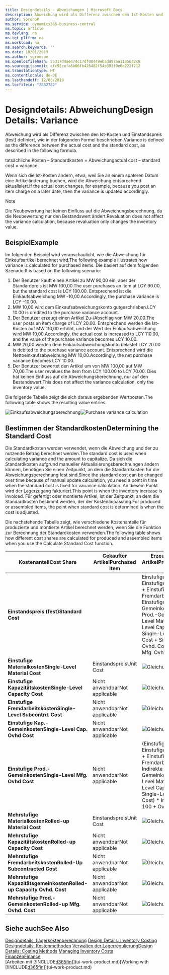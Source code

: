 ```yaml
---
title: Designdetails - Abweichungen | Microsoft Docs
description: Abweichung wird als Differenz zwischen den Ist-Kosten und Einstandspreis (fest) definiert, wie in der folgenden Formel beschrieben.
author: SorenGP
ms.service: dynamics365-business-central
ms.topic: article
ms.devlang: na
ms.tgt_pltfrm: na
ms.workload: na
ms.search.keywords: ''
ms.date: 10/01/2019
ms.author: sgroespe
ms.openlocfilehash: 55317d4ae474c17df08449ebadd97aa11856a2c8
ms.sourcegitcommit: cfc92eefa8b06fb426482f54e393f0e6e222f712
ms.translationtype: HT
ms.contentlocale: de-DE
ms.lasthandoff: 12/03/2019
ms.locfileid: "2882782"
---
```

# <a name="design-details-variance"></a><span data-ttu-id="422d0-103">Designdetails: Abweichung</span><span class="sxs-lookup"><span data-stu-id="422d0-103">Design Details: Variance</span></span>
<span data-ttu-id="422d0-104">Abweichung wird als Differenz zwischen den Ist-Kosten und Einstandspreis (fest) definiert, wie in der folgenden Formel beschrieben.</span><span class="sxs-lookup"><span data-stu-id="422d0-104">Variance is defined as the difference between the actual cost and the standard cost, as described in the following formula.</span></span>  

 <span data-ttu-id="422d0-105">tatsächliche Kosten – Standardkosten = Abweichung</span><span class="sxs-lookup"><span data-stu-id="422d0-105">actual cost – standard cost = variance</span></span>  

 <span data-ttu-id="422d0-106">Wenn sich die Ist-Kosten ändern, etwa, weil Sie an einem späteren Datum eine Artikeländerung buchen, wird die Abweichung entsprechend aktualisiert.</span><span class="sxs-lookup"><span data-stu-id="422d0-106">If the actual cost changes, for example, because you post an item charge on a later date, then the variance is updated accordingly.</span></span>  

> [!NOTE]  
>  <span data-ttu-id="422d0-107">Die Neubewertung hat keinen Einfluss auf die Abweichungsberechnung, da die Neubewertung nur den Bestandswert ändert.</span><span class="sxs-lookup"><span data-stu-id="422d0-107">Revaluation does not affect the variance calculation, because revaluation only changes the inventory value.</span></span>  

## <a name="example"></a><span data-ttu-id="422d0-108">Beispiel</span><span class="sxs-lookup"><span data-stu-id="422d0-108">Example</span></span>  
 <span data-ttu-id="422d0-109">Im folgenden Beispiel wird veranschaulicht, wie die Abweichung für Einkaufsartikel berechnet wird.</span><span class="sxs-lookup"><span data-stu-id="422d0-109">The following example illustrates how variance is calculated for purchased items.</span></span> <span data-ttu-id="422d0-110">Die basiert auf dem folgenden Szenario:</span><span class="sxs-lookup"><span data-stu-id="422d0-110">It is based on the following scenario:</span></span>  

1.  <span data-ttu-id="422d0-111">Der Benutzer kauft einen Artikel zu MW 90,00 ein, aber der Standardpreis ist MW 100,00.</span><span class="sxs-lookup"><span data-stu-id="422d0-111">The user purchases an item at LCY 90.00, but the standard cost is LCY 100.00.</span></span> <span data-ttu-id="422d0-112">Entsprechend ist die Einkaufsabweichung MW -10,00.</span><span class="sxs-lookup"><span data-stu-id="422d0-112">Accordingly, the purchase variance is LCY –10.00.</span></span>  
2.  <span data-ttu-id="422d0-113">MW 10,00 wird dem Einkaufsabweichungskonto gutgeschrieben.</span><span class="sxs-lookup"><span data-stu-id="422d0-113">LCY 10.00 is credited to the purchase variance account.</span></span>  
3.  <span data-ttu-id="422d0-114">Der Benutzer erzeugt einen Artikel Zu-/Abschlag von MW 20,00.</span><span class="sxs-lookup"><span data-stu-id="422d0-114">The user posts an item charge of LCY 20.00.</span></span> <span data-ttu-id="422d0-115">Entsprechend werden die Ist-Kosten auf MW 110,00 erhöht, und der Wert der Einkaufsabweichung wird MW 10,00.</span><span class="sxs-lookup"><span data-stu-id="422d0-115">Accordingly, the actual cost is increased to LCY 110.00, and the value of the purchase variance becomes LCY 10.00.</span></span>  
4.  <span data-ttu-id="422d0-116">MW 20,00 werden dem Einkaufsabweichungskonto belastet.</span><span class="sxs-lookup"><span data-stu-id="422d0-116">LCY 20.00 is debited to the purchase variance account.</span></span> <span data-ttu-id="422d0-117">Entsprechend wird die Nettoeinkaufsabweichung MW 10,00.</span><span class="sxs-lookup"><span data-stu-id="422d0-117">Accordingly, the net purchase variance becomes LCY 10.00.</span></span>  
5.  <span data-ttu-id="422d0-118">Der Benutzer bewertet den Artikel um von MW 100,00 auf MW 70,00.</span><span class="sxs-lookup"><span data-stu-id="422d0-118">The user revalues the item from LCY 100.00 to LCY 70.00.</span></span> <span data-ttu-id="422d0-119">Dies hat keinen Einfluss auf die Abweichungsberechnung, nur auf den Bestandswert.</span><span class="sxs-lookup"><span data-stu-id="422d0-119">This does not affect the variance calculation, only the inventory value.</span></span>  

 <span data-ttu-id="422d0-120">Die folgende Tabelle zeigt die sich daraus ergebenden Wertposten.</span><span class="sxs-lookup"><span data-stu-id="422d0-120">The following table shows the resulting value entries.</span></span>  

 <span data-ttu-id="422d0-121">![Einkaufsabweichungsberechnung](media/design_details_inventory_costing_11_purchase_variance.png "Einkaufsabweichungsberechnung")</span><span class="sxs-lookup"><span data-stu-id="422d0-121">![Purchase variance calculation](media/design_details_inventory_costing_11_purchase_variance.png "Purchase variance calculation")</span></span>  

## <a name="determining-the-standard-cost"></a><span data-ttu-id="422d0-122">Bestimmen der Standardkosten</span><span class="sxs-lookup"><span data-stu-id="422d0-122">Determining the Standard Cost</span></span>  
 <span data-ttu-id="422d0-123">Die Standardkosten werden verwendet, wenn die Abweichung und der zu nutzende Betrag berechnet werden.</span><span class="sxs-lookup"><span data-stu-id="422d0-123">The standard cost is used when calculating variance and the amount to capitalize.</span></span> <span data-ttu-id="422d0-124">Da sich die Standardkosten aufgrund manueller Aktualisierungsberechnungen ändern können, benötigen Sie einen Zeitpunkt, an dem die Standardkosten für die Abweichungsberechnung fest sind.</span><span class="sxs-lookup"><span data-stu-id="422d0-124">Since the standard cost can be changed over time because of manual update calculation, you need a point in time when the standard cost is fixed for variance calculation.</span></span> <span data-ttu-id="422d0-125">An diesem Punkt wird der Lagerzugang fakturiert.</span><span class="sxs-lookup"><span data-stu-id="422d0-125">This point is when the inventory increase is invoiced.</span></span> <span data-ttu-id="422d0-126">Für gefertigt oder montierte Artikel, ist der Zeitpunkt, an dem die Standardkosten bestimmt werden, der der Kostenanpassung.</span><span class="sxs-lookup"><span data-stu-id="422d0-126">For produced or assembled items, the point when standard cost is determined is when the cost is adjusted.</span></span>  

 <span data-ttu-id="422d0-127">Die nachstehende Tabelle zeigt, wie verschiedene Kostenanteile für produzierte und montierte Artikel berechnet werden, wenn Sie die Funktion zur Berechnung der Standardkosten verwenden.</span><span class="sxs-lookup"><span data-stu-id="422d0-127">The following table shows how different cost shares are calculated for produced and assembled items when you use the Calculate Standard Cost function.</span></span>  

|<span data-ttu-id="422d0-128">Kostenanteil</span><span class="sxs-lookup"><span data-stu-id="422d0-128">Cost Share</span></span>|<span data-ttu-id="422d0-129">Gekaufter Artikel</span><span class="sxs-lookup"><span data-stu-id="422d0-129">Purchased Item</span></span>|<span data-ttu-id="422d0-130">Erzeugter/Montierter Artikel</span><span class="sxs-lookup"><span data-stu-id="422d0-130">Produced/Assembled Item</span></span>|  
|----------------|--------------------|------------------------------|  
|<span data-ttu-id="422d0-131">**Einstandspreis (fest)**</span><span class="sxs-lookup"><span data-stu-id="422d0-131">**Standard Cost**</span></span>||<span data-ttu-id="422d0-132">Einstufige Materialkosten + Einstufige Kapazitätskosten + Einstufige Fremdarbeitskosten + Einstufige Kap.-Gemeinkosten + Einstufige Prod.-Gemeinkosten</span><span class="sxs-lookup"><span data-stu-id="422d0-132">Single-Level Material Cost + Single-Level Capacity Cost + Single-Level Subcontrd. Cost + Single-Level Cap. Ovhd. Cost + Single-Level Mfg. Ovhd. Cost</span></span>|  
|<span data-ttu-id="422d0-133">**Einstufige Materialkosten**</span><span class="sxs-lookup"><span data-stu-id="422d0-133">**Single-Level Material Cost**</span></span>|<span data-ttu-id="422d0-134">Einstandspreis</span><span class="sxs-lookup"><span data-stu-id="422d0-134">Unit Cost</span></span>|<span data-ttu-id="422d0-135">![Gleichung 1](media/design_details_inventory_costing_11_equation_1.png "Gleichung 1")</span><span class="sxs-lookup"><span data-stu-id="422d0-135">![Equation 1](media/design_details_inventory_costing_11_equation_1.png "Equation 1")</span></span>|  
|<span data-ttu-id="422d0-136">**Einstufige Kapazitätskosten**</span><span class="sxs-lookup"><span data-stu-id="422d0-136">**Single-Level Capacity Cost**</span></span>|<span data-ttu-id="422d0-137">Nicht anwendbar</span><span class="sxs-lookup"><span data-stu-id="422d0-137">Not applicable</span></span>|<span data-ttu-id="422d0-138">![Gleichung 2](media/design_details_inventory_costing_11_equation_2.png "Gleichung 2")</span><span class="sxs-lookup"><span data-stu-id="422d0-138">![Equation 2](media/design_details_inventory_costing_11_equation_2.png "Equation 2")</span></span>|  
|<span data-ttu-id="422d0-139">**Einstufige Fremdarbeitskosten**</span><span class="sxs-lookup"><span data-stu-id="422d0-139">**Single-Level Subcontrd. Cost**</span></span>|<span data-ttu-id="422d0-140">Nicht anwendbar</span><span class="sxs-lookup"><span data-stu-id="422d0-140">Not applicable</span></span>|<span data-ttu-id="422d0-141">![Gleichung 3](media/design_details_inventory_costing_11_equation_3.png "Gleichung 3")</span><span class="sxs-lookup"><span data-stu-id="422d0-141">![Equation 3](media/design_details_inventory_costing_11_equation_3.png "Equation 3")</span></span>|  
|<span data-ttu-id="422d0-142">**Einstufige Kap.-Gemeinkosten**</span><span class="sxs-lookup"><span data-stu-id="422d0-142">**Single-Level Cap. Ovhd Cost**</span></span>|<span data-ttu-id="422d0-143">Nicht anwendbar</span><span class="sxs-lookup"><span data-stu-id="422d0-143">Not applicable</span></span>|<span data-ttu-id="422d0-144">![Gleichung 4](media/design_details_inventory_costing_11_equation_4.png "Gleichung 4")</span><span class="sxs-lookup"><span data-stu-id="422d0-144">![Equation 4](media/design_details_inventory_costing_11_equation_4.png "Equation 4")</span></span>|  
|<span data-ttu-id="422d0-145">**Einstufige Prod.-Gemeinkosten**</span><span class="sxs-lookup"><span data-stu-id="422d0-145">**Single-Level Mfg. Ovhd Cost**</span></span>|<span data-ttu-id="422d0-146">Nicht anwendbar</span><span class="sxs-lookup"><span data-stu-id="422d0-146">Not applicable</span></span>|<span data-ttu-id="422d0-147">(Einstufige Materialkosten + Einstufige Kapazitätskosten + Einstufige Fremdarbeitskosten) \* Indirekte Kosten %/100 + Gemeinkostensatz</span><span class="sxs-lookup"><span data-stu-id="422d0-147">(Single-Level Material Cost + Single-Level Capacity Cost + Single-Level Subcontrd. Cost) \* Indirect Cost % / 100 + Overhead Rate</span></span>|  
|<span data-ttu-id="422d0-148">**Mehrstufige Materialkosten**</span><span class="sxs-lookup"><span data-stu-id="422d0-148">**Rolled-up Material Cost**</span></span>|<span data-ttu-id="422d0-149">Einstandspreis</span><span class="sxs-lookup"><span data-stu-id="422d0-149">Unit Cost</span></span>|<span data-ttu-id="422d0-150">![Gleichung 5](media/design_details_inventory_costing_11_equation_5.png "Gleichung 5")</span><span class="sxs-lookup"><span data-stu-id="422d0-150">![Equation 5](media/design_details_inventory_costing_11_equation_5.png "Equation 5")</span></span>|  
|<span data-ttu-id="422d0-151">**Mehrstufige Kapazitätskosten**</span><span class="sxs-lookup"><span data-stu-id="422d0-151">**Rolled-up Capacity Cost**</span></span>|<span data-ttu-id="422d0-152">Nicht anwendbar</span><span class="sxs-lookup"><span data-stu-id="422d0-152">Not applicable</span></span>|<span data-ttu-id="422d0-153">![Gleichung 6](media/design_details_inventory_costing_11_equation_6.png "Gleichung 6")</span><span class="sxs-lookup"><span data-stu-id="422d0-153">![Equation 6](media/design_details_inventory_costing_11_equation_6.png "Equation 6")</span></span>|  
|<span data-ttu-id="422d0-154">**Mehrstufige Fremdarbeitskosten**</span><span class="sxs-lookup"><span data-stu-id="422d0-154">**Rolled-Up Subcontracted Cost**</span></span>|<span data-ttu-id="422d0-155">Nicht anwendbar</span><span class="sxs-lookup"><span data-stu-id="422d0-155">Not applicable</span></span>|<span data-ttu-id="422d0-156">![Gleichung 7](media/design_details_inventory_costing_11_equation_7.png "Gleichung 7")</span><span class="sxs-lookup"><span data-stu-id="422d0-156">![Equation 7](media/design_details_inventory_costing_11_equation_7.png "Equation 7")</span></span>|  
|<span data-ttu-id="422d0-157">**Mehrstufige Kapazitätsgemeinkosten**</span><span class="sxs-lookup"><span data-stu-id="422d0-157">**Rolled-up Capacity Ovhd. Cost**</span></span>|<span data-ttu-id="422d0-158">Nicht anwendbar</span><span class="sxs-lookup"><span data-stu-id="422d0-158">Not applicable</span></span>|<span data-ttu-id="422d0-159">![Gleichung 8](media/design_details_inventory_costing_11_equation_8.png "Gleichung 8")</span><span class="sxs-lookup"><span data-stu-id="422d0-159">![Equation 8](media/design_details_inventory_costing_11_equation_8.png "Equation 8")</span></span>|  
|<span data-ttu-id="422d0-160">**Mehrstufige Prod.-Gemeinkosten**</span><span class="sxs-lookup"><span data-stu-id="422d0-160">**Rolled-up Mfg. Ovhd. Cost**</span></span>|<span data-ttu-id="422d0-161">Nicht anwendbar</span><span class="sxs-lookup"><span data-stu-id="422d0-161">Not applicable</span></span>|<span data-ttu-id="422d0-162">![Gleichung 9](media/design_details_inventory_costing_11_equation_9.png "Gleichung 9")</span><span class="sxs-lookup"><span data-stu-id="422d0-162">![Equation 9](media/design_details_inventory_costing_11_equation_9.png "Equation 9")</span></span>|  

## <a name="see-also"></a><span data-ttu-id="422d0-163">Siehe auch</span><span class="sxs-lookup"><span data-stu-id="422d0-163">See Also</span></span>  
 <span data-ttu-id="422d0-164">[Designdetails: Lagerkostenberechnung](design-details-inventory-costing.md) </span><span class="sxs-lookup"><span data-stu-id="422d0-164">[Design Details: Inventory Costing](design-details-inventory-costing.md) </span></span>  
 <span data-ttu-id="422d0-165">[Designdetails: Kostenmethoden](design-details-costing-methods.md) [Verwalten der Lagerregulierung](finance-manage-inventory-costs.md)</span><span class="sxs-lookup"><span data-stu-id="422d0-165">[Design Details: Costing Methods](design-details-costing-methods.md) [Managing Inventory Costs](finance-manage-inventory-costs.md)</span></span>  
 [<span data-ttu-id="422d0-166">Finanzen</span><span class="sxs-lookup"><span data-stu-id="422d0-166">Finance</span></span>](finance.md)  
 <span data-ttu-id="422d0-167">[Arbeiten mit [!INCLUDE[d365fin](includes/d365fin_md.md)]](ui-work-product.md)</span><span class="sxs-lookup"><span data-stu-id="422d0-167">[Working with [!INCLUDE[d365fin](includes/d365fin_md.md)]](ui-work-product.md)</span></span>
